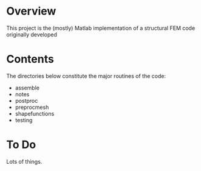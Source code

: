﻿# Overview

This project is the (mostly) Matlab implementation of a structural FEM code originally developed


# Contents

The directories below constitute the major routines of the code:
- assemble
- notes
- postproc
- preprocmesh
- shapefunctions
- testing

# To Do
Lots of things.